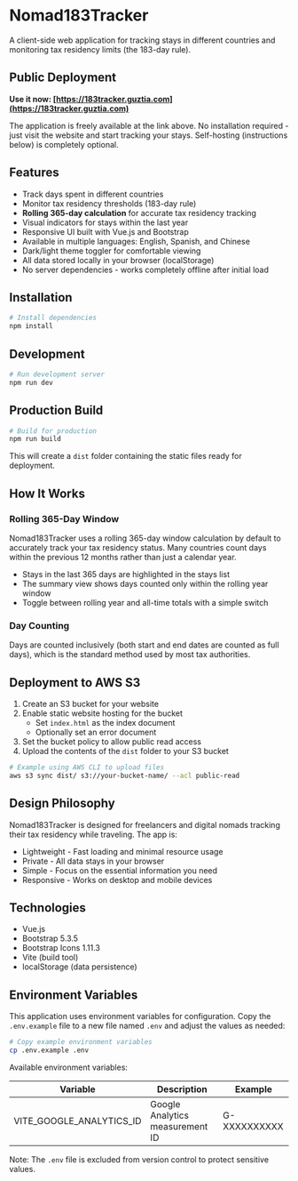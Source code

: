 # Nomad183Tracker

A client-side web application for tracking stays in different countries and monitoring tax residency limits (the 183-day rule).

## Public Deployment

**Use it now: [https://183tracker.guztia.com](https://183tracker.guztia.com)**

The application is freely available at the link above. No installation required - just visit the website and start tracking your stays. Self-hosting (instructions below) is completely optional.

## Features

- Track days spent in different countries
- Monitor tax residency thresholds (183-day rule)
- **Rolling 365-day calculation** for accurate tax residency tracking
- Visual indicators for stays within the last year
- Responsive UI built with Vue.js and Bootstrap
- Available in multiple languages: English, Spanish, and Chinese
- Dark/light theme toggler for comfortable viewing
- All data stored locally in your browser (localStorage)
- No server dependencies - works completely offline after initial load

## Installation

```bash
# Install dependencies
npm install
```

## Development

```bash
# Run development server
npm run dev
```

## Production Build

```bash
# Build for production
npm run build
```

This will create a `dist` folder containing the static files ready for deployment.

## How It Works

### Rolling 365-Day Window

Nomad183Tracker uses a rolling 365-day window calculation by default to accurately track your tax residency status. Many countries count days within the previous 12 months rather than just a calendar year.

- Stays in the last 365 days are highlighted in the stays list
- The summary view shows days counted only within the rolling year window
- Toggle between rolling year and all-time totals with a simple switch

### Day Counting

Days are counted inclusively (both start and end dates are counted as full days), which is the standard method used by most tax authorities.

## Deployment to AWS S3

1. Create an S3 bucket for your website
2. Enable static website hosting for the bucket
   - Set `index.html` as the index document
   - Optionally set an error document
3. Set the bucket policy to allow public read access
4. Upload the contents of the `dist` folder to your S3 bucket

```bash
# Example using AWS CLI to upload files
aws s3 sync dist/ s3://your-bucket-name/ --acl public-read
```

## Design Philosophy

Nomad183Tracker is designed for freelancers and digital nomads tracking their tax residency while traveling. The app is:

- Lightweight - Fast loading and minimal resource usage
- Private - All data stays in your browser
- Simple - Focus on the essential information you need
- Responsive - Works on desktop and mobile devices

## Technologies

- Vue.js
- Bootstrap 5.3.5
- Bootstrap Icons 1.11.3
- Vite (build tool)
- localStorage (data persistence)

## Environment Variables

This application uses environment variables for configuration. Copy the `.env.example` file to a new file named `.env` and adjust the values as needed:

```bash
# Copy example environment variables
cp .env.example .env
```

Available environment variables:

| Variable | Description | Example |
|----------|-------------|---------|
| VITE_GOOGLE_ANALYTICS_ID | Google Analytics measurement ID | G-XXXXXXXXXX |

Note: The `.env` file is excluded from version control to protect sensitive values.
